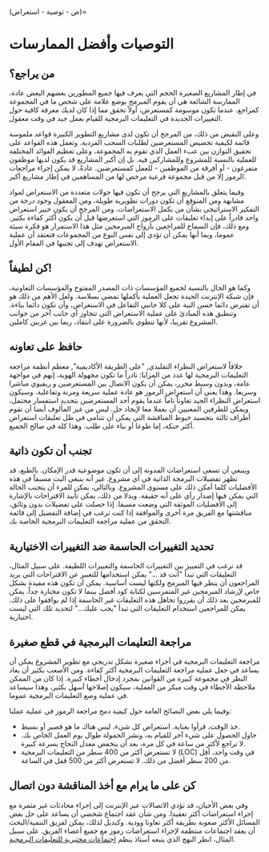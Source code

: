 (ص - توصية - استعراض)=
# التوصيات وأفضل الممارسات

## من يراجع؟

في إطار المشاريع الصغيرة الحجم التي يعرف فيها جميع المطورين بعضهم البعض عادة، الممارسة الشائعة هي أن يقوم المبرمج بوضع علامة على شخص ما في المجموعة كمراجع. عندما تكون موسومة كمستعرض، أولاً تحقق مما إذا كان لديك معرفة كافية حول التغييرات الجديدة في التعليمات البرمجية للقيام بعمل جيد في وقت معقول.

وعلى النقيض من ذلك، من المرجح أن تكون لدى مشاريع التطوير الكبيرة قواعد ملموسة قائمة لكيفية تخصيص المستعرضين لطلبات السحب الفردية. وتعمل هذه القواعد على تحقيق التوازن بين عبء العمل الذي تقوم به المجموعة، وعلى تعظيم الفوائد المختلفة للعملية بالنسبة للمشروع وللمشاركين فيه. بل إن أكبر المشاريع قد يكون لديها موظفون متفرغون - أو أفرقة من الموظفين - للعمل كمستعرضين. عادةً، لا يمكن إجراء مراجعات الرموز إلا من قبل مجموعة فرعية مرخص لها من المساهمين في إطار مشاريع أكبر.

وفيما يتعلق بالمشاريع التي يرجح أن تكون فيها جولات متعددة من الاستعراض لمواد مشابهة ومن المتوقع أن تكون دورات تطويرية طويلة، ومن المعقول وجود درجة من التفكير الاستراتيجي بشأن من يكمل الاستعراضات. ومن المرجح أن يكون خبير استعراض واحد قادراً على إبداء تعليقات على الرموز التي استعرضها قبل أن يكون أكثر كفاءة بكثير. ومع ذلك، فإن السماح للمراجعين بأزواج المبرمجين مثل هذا الاستمرار هو فكرة سيئة عموما، وبما أنها يمكن أن تؤدي إلى نفس النوع من المجموعات فتعتقد أن عملية الاستعراض تهدف إلى تجنبها في المقام الأول.

## كن لطيفاً!

وكما هو الحال بالنسبة لجميع المؤسسات ذات المصدر المفتوح والمؤسسات التعاونية، فإن شبكة الإنترنت الجيدة تجعل العملية بأكملها تمضي بسلاسة. ولعل الأهم من ذلك هو أن تفترض دائما حسن النية على كلا جانبي التفاعل في الاستعراض، وأن تكون دائما بناءة. وتنطبق هذه المبادئ على عملية الاستعراض التي تتجاوز أي جانب آخر من جوانب المشروع تقريبا، لأنها تنطوي بالضرورة على انتقاد، ربما بين غربين كاملين.

## حافظ على تعاونه

خلافاً لاستعراض النظراء التقليدي, "على الطريقة الأكاديمية", معظم أنظمة مراجعة التعليمات البرمجية لها عدد من المزايا: نادراً ما تكون مجهولة الهوية، إنهم في مواجهة عامة، وبدون وسيط محرر، يمكن أن يكون الاتصال بين المستعرضين و ريفيوي مباشرا وسريعا. وهذا يعني أن استعراض الرموز هو عادة عملية سريعة ومرنة وتفاعلية. وسيكون استعراض النظراء الجيد تعاوناً تاماً عندما يقوم أحد المستعرضين بتحديد استفسار محتمل، ويمكن للطرفين المعنيين أن يعملا معا لإيجاد حل. ليس من غير المألوف أيضا أن تقوم أطراف ثالثة بتجسيد خيوط المناقشة التي يمكن أن تتنامى في ظل تعليقات استعراض أكثر حنكة، إما طوعا أو بناء على طلب. وهذا كله في صالح الجميع.

## تجنب أن تكون ذاتية

وينبغي أن تسعى استعراضات المدونة إلى أن تكون موضوعية قدر الإمكان. بالطبع، قد تظهر تفضيلات البرمجة الذاتية في أي مشروع. غير أنه ينبغي البت مسبقاً في هذه الأفضليات كلما أمكن ذلك على مستوى المشروع. وبالتالي، يمكن للمرء أن يتجنب الحالة التي يمكن فيها إصدار رأي على أنه حقيقة. وبدلا من ذلك، يمكن تأييد الاقتراحات بالإشارة إلى الأفضليات الموثقة التي وضعت مسبقا. إذا حصلت على تفضيلات بدون وثائق، مناقشتها مع الفريق مرة أخرى والموافقة إذا كنت ترغب في إضافة التفضيل إلى قائمة التحقق من عملية مراجعة التعليمات البرمجية الخاصة بك.

## تحديد التغييرات الحاسمة ضد التغييرات الاختيارية

قد ترغب في التمييز بين التغييرات الحاسمة والتغييرات اللطيفة. على سبيل المثال، التعليقات التي تبدأ "أنت قد ..." يمكن استخدامها للتعبير عن الاقتراحات التي يريد المراجعون أن ينظر فيها المبرمج ولكنها ليست أساسية. يمكن أن تكون هذه مفيدة بشكل خاص لإرشاد المبرمجين غير المتمرسين لكتابة كود أفضل بينما لا تكون مختارة جداً. يمكن للمبرمجين بعد ذلك أن يقرروا تجاهل هذه التعليقات غير الحاسمة إذا لم يوافقوا على ذلك. يمكن للمراجعين استخدام التعليقات التي تبدأ "يجب عليك..." لتحديد تلك التي ليست اختيارية.

## مراجعة التعليمات البرمجية في قطع صغيرة

مراجعة التعليمات البرمجية في أجزاء صغيرة بشكل تدريجي مع تطوير المشروع يمكن أن يساعد في جعل عملية مراجعة التعليمات البرمجية أكثر كفاءة. ومن الأصعب بكثير أن يعاد النظر في مجموعة كبيرة من القوانين بمجرد إدخال أخطاء كبيرة. إذا كان من الممكن ملاحظة الأخطاء في وقت مبكر من العملية، سيكون إصلاحها أسهل بكثير، وهذا سيساعد في عملية وضع التعليمات البرمجية عموما.

وفيما يلي بعض النصائح العامة حول كيفية دمج مراجعة الرموز في عملية عملنا:

- خذ الوقت، قرأوا بعناية. استعراض كل شيء، ليس هناك ما هو قصير أو بسيط.
- حاول الحصول على شيء آخر للقيام به، ونشر الحمولة طوال يوم العمل الخاص بك. لا تراجع لأكثر من ساعة في كل مرة، بعد أن ينخفض معدل النجاح بسرعة كبيرة.
- لا تستعرض أكثر من 400 سطر من التعليمات البرمجية (LOC) في وقت واحد، أقل من 200 سطر أفضل من ذلك. لا تستعرض أكثر من 500 قفل في الساعة.

## كن على ما يرام مع أخذ المناقشة دون اتصال

وفي بعض الأحيان، قد تؤدي الاتصالات عبر الإنترنت إلى إجراء محادثات غير مثمرة مع إجراء استعراضات أكثر تعقيدا. ومن شأن عقد اجتماع شخصي أن يساعد على حل بعض المسائل الأكثر صعوبة بطريقة أكثر تعاونا وودية. وكبديل لذلك، يمكن لفريق التنمية/البحث أن يعقد اجتماعات منتظمة لإجراء استعراضات رموز مع جميع أعضاء الفريق. على سبيل المثال، انظر النهج الذي يتبعه أستاذ ينظم [اجتماعات مختبرية للتعليمات البرمجية](http://fperez.org/py4science/code_reviews.html).
